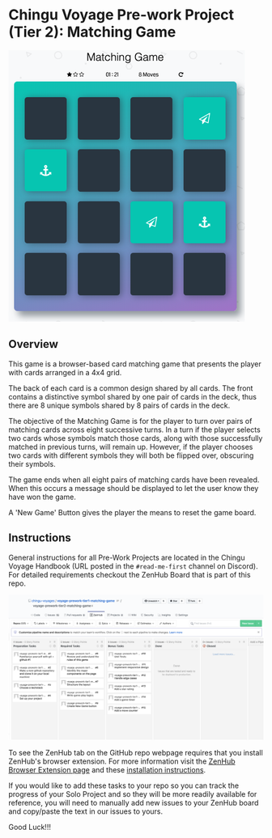 # Chingu Voyage Pre-work Project (Tier 2): Matching Game

![matching_game](./assets/matching_game.png)

## Overview

This game is a browser-based card matching game that presents the player with cards arranged in a 4x4 grid.

The back of each card is a common design shared by all cards. The front contains a distinctive symbol shared by one pair of cards in the deck, thus there are 8 unique symbols shared by 8 pairs of cards in the deck.

The objective of the Matching Game is for the player to turn over pairs of matching cards across eight successive turns. In a turn if the player selects two cards whose symbols match those cards, along with those successfully matched in previous turns, will remain up. However, if the player chooses two cards with different symbols they will both be flipped over, obscuring their symbols.

The game ends when all eight pairs of matching cards have been revealed. When this occurs a message should be displayed to let the user know they have won the game.

A 'New Game' Button gives the player the means to reset the game board.

## Instructions

General instructions for all Pre-Work Projects are located in the Chingu Voyage Handbook (URL posted in the
`#read-me-first` channel on Discord). For detailed requirements checkout the ZenHub Board that is part of this repo.

![zenhub screenshot](./assets/zenhub.png)

To see the ZenHub tab on the GitHub repo webpage requires that you install ZenHub's browser extension. For more
information visit the [ZenHub Browser Extension page](https://www.zenhub.com/extension) and these 
[installation instructions](https://t.ly/3v8w).

If you would like to add these tasks to your repo so you can track the progress of your Solo Project and so they will be more readily available for reference, you will need to manually add new issues to your ZenHub board and copy/paste the text in our issues to yours.

Good Luck!!!